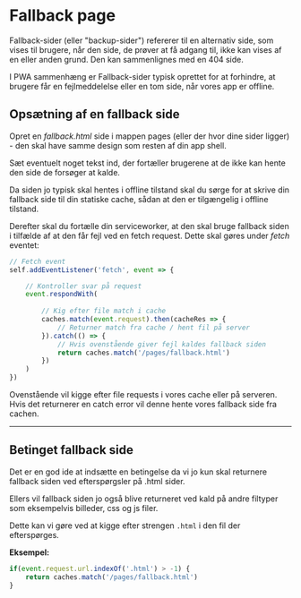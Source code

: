 # Fallback page

Fallback-sider (eller "backup-sider") refererer til en alternativ side, som vises til brugere, når den side, de prøver at få adgang til, ikke kan vises af en eller anden grund. Den kan sammenlignes med en 404 side.

I PWA sammenhæng er Fallback-sider typisk oprettet for at forhindre, at brugere får en fejlmeddelelse eller en tom side, når vores app er offline.

## Opsætning af en fallback side

Opret en *fallback.html* side i mappen pages (eller der hvor dine sider ligger) - den skal have samme design som resten af din app shell. 

Sæt eventuelt noget tekst ind, der fortæller brugerene at de ikke kan hente den side de forsøger at kalde. 

Da siden jo typisk skal hentes i offline tilstand skal du sørge for at skrive din fallback side til din statiske cache, sådan at den er tilgængelig i offline tilstand.

Derefter skal du fortælle din serviceworker, at den skal bruge fallback siden i tilfælde af at den får fejl ved en fetch request. Dette skal gøres under *fetch* eventet:

```js
// Fetch event
self.addEventListener('fetch', event => {

	// Kontroller svar på request
	event.respondWith(
		
		// Kig efter file match i cache 
		caches.match(event.request).then(cacheRes => {
			// Returner match fra cache / hent fil på server
		}).catch(() => {
			// Hvis ovenstående giver fejl kaldes fallback siden			
			return caches.match('/pages/fallback.html')
		})
	)
})
```
Ovenstående vil kigge efter file requests i vores cache eller på serveren. Hvis det returnerer en catch error vil denne hente vores fallback side fra cachen.
___
## Betinget fallback side
Det er en god ide at indsætte en betingelse da vi jo kun skal returnere fallback siden ved efterspørgsler på .html sider.

Ellers vil fallback siden jo også blive returneret ved kald på andre filtyper som eksempelvis billeder, css og js filer.

Dette kan vi gøre ved at kigge efter strengen `.html` i den fil der efterspørges.

**Eksempel:**
```js
if(event.request.url.indexOf('.html') > -1) {
	return caches.match('/pages/fallback.html')
}

```
